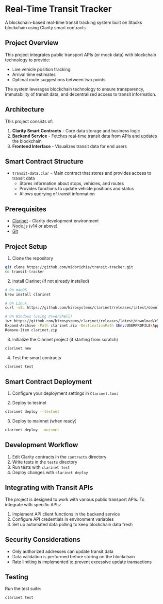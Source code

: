 # Real-Time Transit Tracker

A blockchain-based real-time transit tracking system built on Stacks blockchain using Clarity smart contracts.

## Project Overview

This project integrates public transport APIs (or mock data) with blockchain technology to provide:
- Live vehicle position tracking
- Arrival time estimates
- Optimal route suggestions between two points

The system leverages blockchain technology to ensure transparency, immutability of transit data, and decentralized access to transit information.

## Architecture

This project consists of:

1. **Clarity Smart Contracts** - Core data storage and business logic
2. **Backend Service** - Fetches real-time transit data from APIs and updates the blockchain
3. **Frontend Interface** - Visualizes transit data for end users

## Smart Contract Structure

- `transit-data.clar` - Main contract that stores and provides access to transit data
  - Stores information about stops, vehicles, and routes
  - Provides functions to update vehicle positions and status
  - Allows querying of transit information

## Prerequisites

- [Clarinet](https://github.com/hirosystems/clarinet) - Clarity development environment
- [Node.js](https://nodejs.org/) (v14 or above)
- [Git](https://git-scm.com/)

## Project Setup

1. Clone the repository
```bash
git clone https://github.com/midorichie/transit-tracker.git
cd transit-tracker
```

2. Install Clarinet (if not already installed)
```bash
# On macOS
brew install clarinet

# On Linux
curl -sSL https://github.com/hirosystems/clarinet/releases/latest/download/clarinet-linux-x64.tar.gz | tar -xz -C /usr/local/bin

# On Windows (using PowerShell)
iwr https://github.com/hirosystems/clarinet/releases/latest/download/clarinet-windows-x64.zip -OutFile clarinet.zip
Expand-Archive -Path clarinet.zip -DestinationPath $Env:USERPROFILE\AppData\Local\Microsoft\WindowsApps
Remove-Item clarinet.zip
```

3. Initialize the Clarinet project (if starting from scratch)
```bash
clarinet new
```

4. Test the smart contracts
```bash
clarinet test
```

## Smart Contract Deployment

1. Configure your deployment settings in `Clarinet.toml`

2. Deploy to testnet
```bash
clarinet deploy --testnet
```

3. Deploy to mainnet (when ready)
```bash
clarinet deploy --mainnet
```

## Development Workflow

1. Edit Clarity contracts in the `contracts` directory
2. Write tests in the `tests` directory
3. Run tests with `clarinet test`
4. Deploy changes with `clarinet deploy`

## Integrating with Transit APIs

The project is designed to work with various public transport APIs. To integrate with specific APIs:

1. Implement API client functions in the backend service
2. Configure API credentials in environment variables
3. Set up automated data polling to keep blockchain data fresh

## Security Considerations

- Only authorized addresses can update transit data
- Data validation is performed before storing on the blockchain
- Rate limiting is implemented to prevent excessive update transactions

## Testing

Run the test suite:

```bash
clarinet test
```
